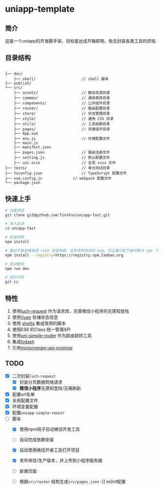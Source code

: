# uniapp-template

## 简介

这是一个uniapp的开发脚手架，目标是达成开箱即用。免去封装各类工具的烦恼.

## 目录结构

```

├── doc/
    ├── shell/                     // shell 脚本
├── publish/
└── src/
    ├── assets/                    // 静态资源目录
    ├── common/                    // 通用类库目录
    ├── components/                // 公共组件目录
    ├── router/                    // 路由配置目录
    ├── store/                     // 状态管理目录
    ├── style/                     // 通用 CSS 目录
    ├── utils/                     // 工具函数目录
    ├── pages/                     // 页面组件目录
    ├── App.vue
    ├── env.js                     // 环境配置文件
    ├── main.js
    ├── manifest.json
    ├── pages.json                 // 路由注册文件
    ├── setting.js                 // 默认配置文件
    ├── uni.scss                   // 全局 scss 文件 
├── tests/                         // 单元测试目录
├── tsconfig.json                  // TypeScript 配置文件
├── vue.config.js              // webpack 配置文件
└── package.json

```

## 快速上手

```bash
# 克隆项目
git clone git@github.com:TinsFox/uniapp-fast.git

# 进入目录
cd uniapp-fast

# 安装依赖
npm install

# 建议不要直接使用 cnpm 安装依赖，会有各种诡异的 bug。可以通过如下操作解决 npm 下载速度慢的问题
npm install --registry=https://registry.npm.taobao.org

# 启动服务
npm run dev

# 提交代码
git cz

```

## 特性

1. 使用[luch-request](https://www.quanzhan.co/luch-request/guide/3.x/) 作为请求库，完善微信小程序的无感知登陆
2. 使用[Vuex](https://vuex.vuejs.org/) 存储状态信息
3. 使用 [shelljs](https://github.com/shelljs/shelljs) 集成常用的脚本
4. 使用ES6 的Class 统一管理API
5. 使用[uni-simple-router](https://hhyang.cn/v2/) 作为路由跳转工具
6. 集成[lodash](https://www.lodashjs.com/)
7. 引用[miniprogram-api-promise]()

## TODO

-[x] 二次封装`luch-request`
  -[x] 封装分页数据网络请求
  -[x] **微信小程序**无感知登陆/无痛刷新
-[x] 配置url名单
-[x] 全局配置文件
-[x] 环境变量配置
-[x] 配置`uniapp-simple-reoutr`
-[ ] 脚本
  -[x] 使用npm钩子启动微信开发工具
  -[ ] 自动完成依赖安装
  -[x] 自动使用微信开者工具打开项目
  -[x] 发布体验/生产版本，并上传到小程序服务器
  -[ ] 新建页面
  -[ ] 根据`src/router` 结构生成`src/pages.json`
-[] eslint配置
  
